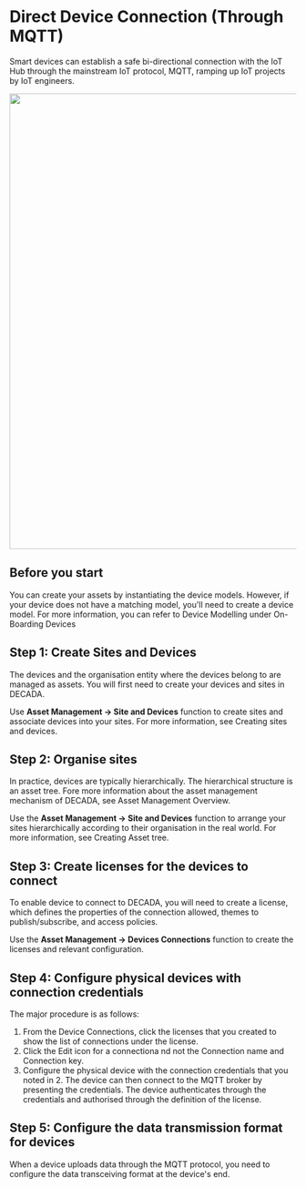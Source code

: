 # Direct Device Connection (Through MQTT)

Smart devices can establish a safe bi-directional connection with the IoT Hub through the mainstream IoT protocol, MQTT, ramping up IoT projects by IoT engineers.
<div align=center>
<img width="800" src="./images/techstack_system.png"/>
</div>

## Before you start

You can create your assets by instantiating the device models. However, if your device does not have a matching model, you'll need to create a device model. For more information, you can refer to Device Modelling under On-Boarding Devices

## Step 1: Create Sites and Devices
 The devices and the organisation entity where the devices belong to are managed as assets. You will first need to create your devices and sites in DECADA.

 Use **Asset Management -> Site and Devices** function to create sites and associate devices into your sites. For more information, see Creating sites and devices.

## Step 2: Organise sites
In practice, devices are typically hierarchically. The hierarchical structure is an asset tree. Fore more information about the asset management mechanism of DECADA, see Asset Management Overview.

Use the **Asset Management -> Site and Devices** function to arrange your sites hierarchically according to their organisation in the real world. For more information, see Creating Asset tree.

## Step 3: Create licenses for the devices to connect
To enable device to connect to DECADA, you will need to create a license, which defines the properties of the connection allowed, themes to publish/subscribe, and access policies.

Use the **Asset Management -> Devices Connections** function to create the licenses and relevant configuration.

## Step 4: Configure physical devices with connection credentials
The major procedure is as follows:
1. From the Device Connections, click the licenses that you created to show the list of connections under the license.
2. Click the Edit icon for a connectiona nd not the Connection name and Connection key.
3. Configure the physical device with the connection credentials that you noted in 2.
The device can then connect to the MQTT broker by presenting the credentials. The device authenticates through the credentials and authorised through the definition of the license.

## Step 5: Configure the data transmission format for devices
When a device uploads data through the MQTT protocol, you need to configure the data transceiving format at the device's end.
